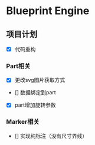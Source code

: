 # Blueprint Engine

## 项目计划

- [x] 代码重构

### Part相关
- [x] 更改svg图片获取方式
- [] 数据绑定到part
- [x] part增加旋转参数

### Marker相关
- [] 实现纯标注（没有尺寸界线）